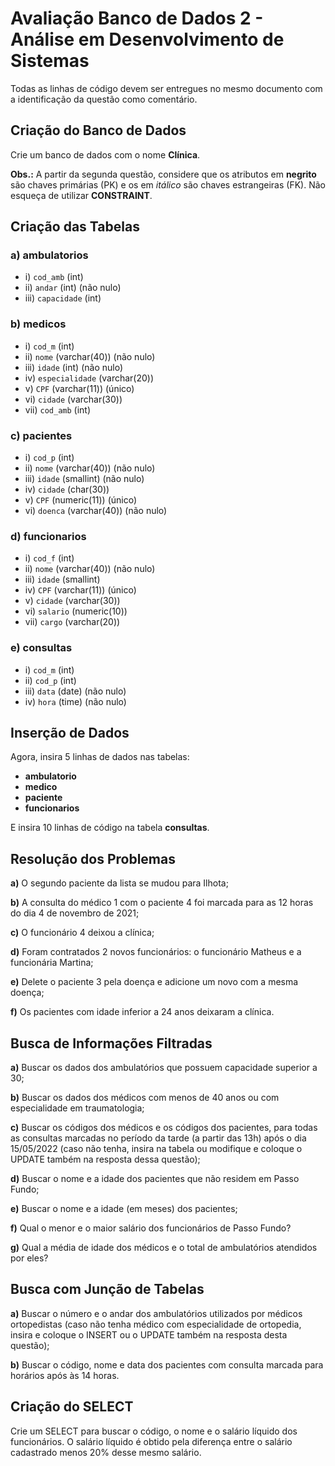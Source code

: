# Avaliação Banco de Dados 2 - Análise em Desenvolvimento de Sistemas

Todas as linhas de código devem ser entregues no mesmo documento com a identificação da questão como comentário.

## Criação do Banco de Dados

Crie um banco de dados com o nome **Clínica**.

**Obs.:** A partir da segunda questão, considere que os atributos em **negrito** são chaves primárias (PK) e os em *itálico* são chaves estrangeiras (FK). Não esqueça de utilizar **CONSTRAINT**.

## Criação das Tabelas

### a) **ambulatorios**
- i) `cod_amb` (int)
- ii) `andar` (int) (não nulo)
- iii) `capacidade` (int)

### b) **medicos**
- i) `cod_m` (int)
- ii) `nome` (varchar(40)) (não nulo)
- iii) `idade` (int) (não nulo)
- iv) `especialidade` (varchar(20))
- v) `CPF` (varchar(11)) (único)
- vi) `cidade` (varchar(30))
- vii) `cod_amb` (int)

### c) **pacientes**
- i) `cod_p` (int)
- ii) `nome` (varchar(40)) (não nulo)
- iii) `idade` (smallint) (não nulo)
- iv) `cidade` (char(30))
- v) `CPF` (numeric(11)) (único)
- vi) `doenca` (varchar(40)) (não nulo)

### d) **funcionarios**
- i) `cod_f` (int)
- ii) `nome` (varchar(40)) (não nulo)
- iii) `idade` (smallint)
- iv) `CPF` (varchar(11)) (único)
- v) `cidade` (varchar(30))
- vi) `salario` (numeric(10))
- vii) `cargo` (varchar(20))

### e) **consultas**
- i) `cod_m` (int)
- ii) `cod_p` (int)
- iii) `data` (date) (não nulo)
- iv) `hora` (time) (não nulo)

##  Inserção de Dados

Agora, insira 5 linhas de dados nas tabelas:
- **ambulatorio**
- **medico**
- **paciente**
- **funcionarios**

E insira 10 linhas de código na tabela **consultas**.

##  Resolução dos Problemas

**a)** O segundo paciente da lista se mudou para Ilhota;

**b)** A consulta do médico 1 com o paciente 4 foi marcada para as 12 horas do dia 4 de novembro de 2021;

**c)** O funcionário 4 deixou a clínica;

**d)** Foram contratados 2 novos funcionários: o funcionário Matheus e a funcionária Martina;

**e)** Delete o paciente 3 pela doença e adicione um novo com a mesma doença;

**f)** Os pacientes com idade inferior a 24 anos deixaram a clínica.

## Busca de Informações Filtradas

**a)** Buscar os dados dos ambulatórios que possuem capacidade superior a 30;

**b)** Buscar os dados dos médicos com menos de 40 anos ou com especialidade em traumatologia;

**c)** Buscar os códigos dos médicos e os códigos dos pacientes, para todas as consultas marcadas no período da tarde (a partir das 13h) após o dia 15/05/2022 (caso não tenha, insira na tabela ou modifique e coloque o UPDATE também na resposta dessa questão);

**d)** Buscar o nome e a idade dos pacientes que não residem em Passo Fundo;

**e)** Buscar o nome e a idade (em meses) dos pacientes;

**f)** Qual o menor e o maior salário dos funcionários de Passo Fundo?

**g)** Qual a média de idade dos médicos e o total de ambulatórios atendidos por eles?

## Busca com Junção de Tabelas

**a)** Buscar o número e o andar dos ambulatórios utilizados por médicos ortopedistas (caso não tenha médico com especialidade de ortopedia, insira e coloque o INSERT ou o UPDATE também na resposta desta questão);

**b)** Buscar o código, nome e data dos pacientes com consulta marcada para horários após às 14 horas.

## Criação do SELECT

Crie um SELECT para buscar o código, o nome e o salário líquido dos funcionários. O salário líquido é obtido pela diferença entre o salário cadastrado menos 20% desse mesmo salário.
